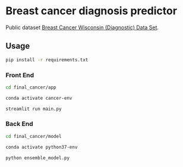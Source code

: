 # Breast cancer diagnosis predictor



 Public dataset [Breast Cancer Wisconsin (Diagnostic) Data Set](https://www.kaggle.com/datasets/uciml/breast-cancer-wisconsin-data). 



## Usage

```bash
pip install -r requirements.txt
```

### Front End

```bash
cd final_cancer/app
```
```bash
conda activate cancer-env
```
```bash
streamlit run main.py
```

### Back End

```bash
cd final_cancer/model
```
```bash
conda activate python37-env
```
```bash
python ensemble_model.py
```

